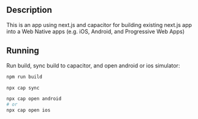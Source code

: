 ## Description
This is an app using next.js and capacitor for building existing next.js app into a Web Native apps (e.g. iOS, Android, and Progressive Web Apps)

## Running

Run build, sync build to capacitor, and open android or ios simulator:

```bash
npm run build

npx cap sync

npx cap open android
# or
npx cap open ios
```

